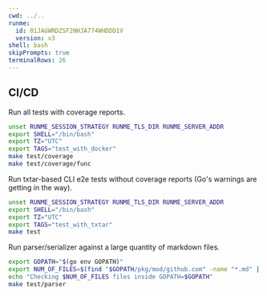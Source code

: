 ```yaml
---
cwd: ../..
runme:
  id: 01JAGWRDZSF2NHJA774WHDDD1V
  version: v3
shell: bash
skipPrompts: true
terminalRows: 26
---
```


## CI/CD

Run all tests with coverage reports.

```sh {"id":"01J5XTG2WKVR4WG7B2FNPF6VZT","name":"ci-coverage","promptEnv":"no"}
unset RUNME_SESSION_STRATEGY RUNME_TLS_DIR RUNME_SERVER_ADDR
export SHELL="/bin/bash"
export TZ="UTC"
export TAGS="test_with_docker"
make test/coverage
make test/coverage/func
```

Run txtar-based CLI e2e tests without coverage reports (Go's warnings are getting in the way).

```sh {"id":"01JAJYWF198MWQXJBADFJVJGXM","name":"ci-txtar"}
unset RUNME_SESSION_STRATEGY RUNME_TLS_DIR RUNME_SERVER_ADDR
export SHELL="/bin/bash"
export TZ="UTC"
export TAGS="test_with_txtar"
make test
```

Run parser/serializer against a large quantity of markdown files.

```sh {"id":"01J5XXFEGPJ5ZJZERQ5YGBBRN8","name":"ci-test-parser","promptEnv":"no"}
export GOPATH="$(go env GOPATH)"
export NUM_OF_FILES=$(find "$GOPATH/pkg/mod/github.com" -name "*.md" | grep -v "\/\." | grep -v glamour | xargs dirname | uniq | wc -l | tr -d "    ")
echo "Checking $NUM_OF_FILES files inside GOPATH=$GOPATH"
make test/parser
```
